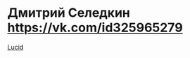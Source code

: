 # Дмитрий Селедкин <https://vk.com/id325965279>

[Lucid](https://TVGneRd_Portfolio.github.io/lucid/dist/)
